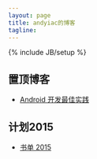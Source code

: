```yaml
---
layout: page
title: andyiac的博客
tagline: 
---
```

{% include JB/setup %}


## 置顶博客

* [Android 开发最佳实践]()

## 计划2015


* [书单 2015](http://blog.andyiac.com/ideology/2015/02/11/book-list-2015/)


